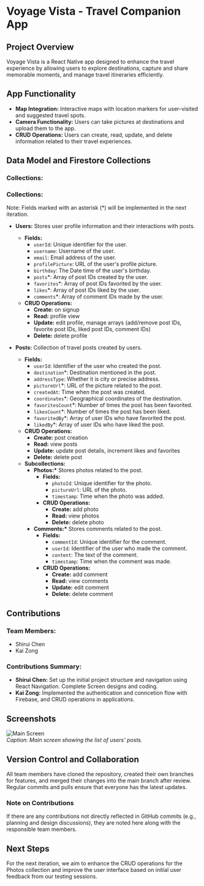 # Voyage Vista - Travel Companion App

## Project Overview

Voyage Vista is a React Native app designed to enhance the travel experience by allowing users to explore destinations, capture and share memorable moments, and manage travel itineraries efficiently.

## App Functionality

- **Map Integration:** Interactive maps with location markers for user-visited and suggested travel spots.
- **Camera Functionality:** Users can take pictures at destinations and upload them to the app.
- **CRUD Operations:** Users can create, read, update, and delete information related to their travel experiences.

## Data Model and Firestore Collections

### Collections:

### Collections:

Note: Fields marked with an asterisk (\*) will be implemented in the next iteration.

- **Users:** Stores user profile information and their interactions with posts.

  - **Fields:**
    - `userId`: Unique identifier for the user.
    - `username`: Username of the user.
    - `email`: Email address of the user.
    - `profilePicture`: URL of the user's profile picture.
    - `birthday`: The Date time of the user's birthday.
    - `posts`\*: Array of post IDs created by the user.
    - `favorites`\*: Array of post IDs favorited by the user.
    - `likes`\*: Array of post IDs liked by the user.
    - `comments`\*: Array of comment IDs made by the user.
  - **CRUD Operations:**
    - **Create:** on signup
    - **Read:** profile view
    - **Update:** edit profile, manage arrays (add/remove post IDs, favorite post IDs, liked post IDs, comment IDs)
    - **Delete:** delete profile

- **Posts:** Collection of travel posts created by users.
  - **Fields:**
    - `userId`: Identifier of the user who created the post.
    - `destination`\*: Destination mentioned in the post.
    - `addressType`: Whether it is city or precise address.
    - `pictureUrl`\*: URL of the picture related to the post.
    - `createdAt`: Time when the post was created.
    - `coordinates`\*: Geographical coordinates of the destination.
    - `favoritesCount`\*: Number of times the post has been favorited.
    - `likesCount`\*: Number of times the post has been liked.
    - `favoritedBy`\*: Array of user IDs who have favorited the post.
    - `likedBy`\*: Array of user IDs who have liked the post.
  - **CRUD Operations:**
    - **Create:** post creation
    - **Read:** view posts
    - **Update:** update post details, increment likes and favorites
    - **Delete:** delete post
  - **Subcollections:**
    - **Photos:\*** Stores photos related to the post.
      - **Fields:**
        - `photoId`: Unique identifier for the photo.
        - `pictureUrl`: URL of the photo.
        - `timestamp`: Time when the photo was added.
      - **CRUD Operations:**
        - **Create:** add photo
        - **Read:** view photos
        - **Delete:** delete photo
    - **Comments:\*** Stores comments related to the post.
      - **Fields:**
        - `commentId`: Unique identifier for the comment.
        - `userId`: Identifier of the user who made the comment.
        - `content`: The text of the comment.
        - `timestamp`: Time when the comment was made.
      - **CRUD Operations:**
        - **Create:** add comment
        - **Read:** view comments
        - **Update:** edit comment
        - **Delete:** delete comment

## Contributions

### Team Members:

- Shirui Chen
- Kai Zong

### Contributions Summary:

- **Shirui Chen:** Set up the initial project structure and navigation using React Navigation. Complete Screen designs and coding.
- **Kai Zong:** Implemented the authentication and conncetion flow with Firebase, and CRUD operations in applications.

## Screenshots

![Main Screen](./path/to/screenshot.png)  
_Caption: Main screen showing the list of users' posts._

## Version Control and Collaboration

All team members have cloned the repository, created their own branches for features, and merged their changes into the main branch after review. Regular commits and pulls ensure that everyone has the latest updates.

### Note on Contributions

If there are any contributions not directly reflected in GitHub commits (e.g., planning and design discussions), they are noted here along with the responsible team members.

## Next Steps

For the next iteration, we aim to enhance the CRUD operations for the Photos collection and improve the user interface based on initial user feedback from our testing sessions.
